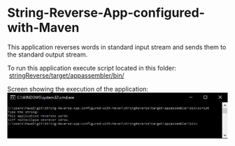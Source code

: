 # String-Reverse-App-configured-with-Maven

This application reverses words in standard input stream and sends them to the standard output stream.

To run this application execute script located in this folder:
  [stringReverse/target/appassembler/bin/]( https://github.com/Olchawa/String-Reverse-App-configured-with-Maven/blob/master/stringReverse/target/appassembler/bin/)
  
  Screen showing the execution of the application:
 ![all text](https://github.com/Olchawa/String-Reverse-App-configured-with-Maven/blob/master/stringReverse/scriptExec.JPG)
